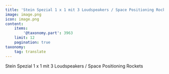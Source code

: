 ```yaml
---
title: 'Stein Spezial 1 x 1 mit 3 Loudspeakers / Space Positioning Rockets'
image: image.png
icon: image.png
content:
    items:
        '@taxonomy.part': 3963
    limit: 12
    pagination: true
taxonomy:
    tag: translate
---
```


Stein Spezial 1 x 1 mit 3 Loudspeakers / Space Positioning Rockets
